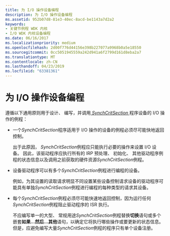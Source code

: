 ```yaml
---
title: 为 I/O 操作设备编程
description: 为 I/O 操作设备编程
ms.assetid: 952b07d8-81e3-40ec-8acd-be1143a7d2a2
keywords:
- 关键节例程 WDK 内核
- I/O WDK 内核设备编程
ms.date: 06/16/2017
ms.localizationpriority: medium
ms.openlocfilehash: 2d00f776d44156e398b227077a9968b0a5e18550
ms.sourcegitcommit: 0cc5051945559a242d941a6f2799d161d8eba2a7
ms.translationtype: MT
ms.contentlocale: zh-CN
ms.lasthandoff: 04/23/2019
ms.locfileid: "63381361"
---
```

# <a name="programming-a-device-for-an-io-operation"></a>为 I/O 操作设备编程





遵循以下通用原则用于设计、 编写，并调用[ *SynchCritSection* ](https://msdn.microsoft.com/library/windows/hardware/ff563928)程序设备的 I/O 操作的例程：

-   一个*SynchCritSection*程序适用于 I/O 操作的设备的例程必须尽可能快地返回控制。

    出于此原因， *SynchCritSection*例程应只能执行必要的操作来设置 I/O 设备。 因此，该驱动程序应执行所有的 IRP 预处理、 初始化、 其他驱动程序例程的状态信息以及调用之前获取的硬件资源*SynchCritSection*例程。

-   设备驱动程序可以有多个*SynchCritSection*例程进行编程的设备。

    例如，为其设置的读取请求明显不同设置某些设备控制请求设备的驱动程序可能具有单独*SynchCritSection*例程进行编程的每种类型的请求其设备。

-   每个*SynchCritSection*例程必须尽可能快速地返回控制，因为运行任何*SynchCritSection*例程阻止驱动程序的 ISR 执行。

    不应编写单一的大型、 常规用途*SynchCritSection*例程替换**切换**语句或多个嵌套**如果...然后...其他**语句，以确定它将执行哪些操作或要更新的状态信息。 但是，应避免编写大量*SynchCritSection*例程的程序只有单个设备注册。

 

 




